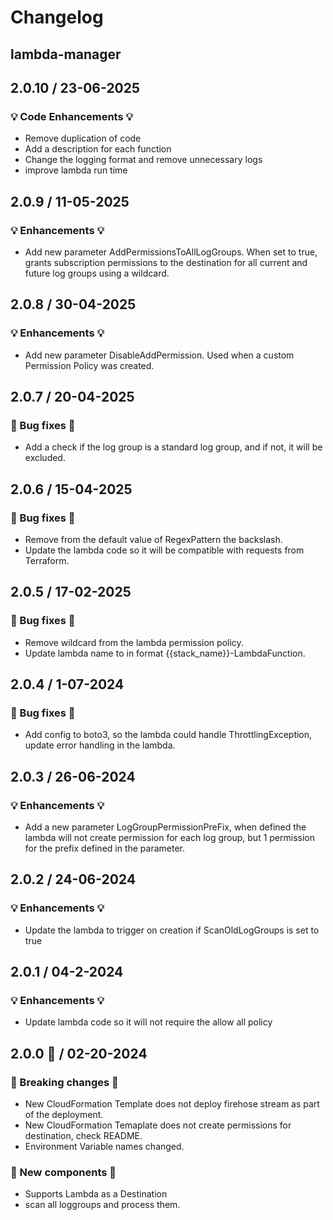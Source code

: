 # Changelog

## lambda-manager

## 2.0.10  / 23-06-2025
###  💡 Code Enhancements 💡
- Remove duplication of code
- Add a description for each function
- Change the logging format and remove unnecessary logs
- improve lambda run time

## 2.0.9  / 11-05-2025
###  💡 Enhancements 💡
- Add new parameter AddPermissionsToAllLogGroups. When set to true, grants subscription permissions to the destination for all current and future log groups using a wildcard.

## 2.0.8  / 30-04-2025
###  💡 Enhancements 💡
- Add new parameter DisableAddPermission. Used when a custom Permission Policy was created.

## 2.0.7  / 20-04-2025
### 🧰 Bug fixes 🧰
- Add a check if the log group is a standard log group, and if not, it will be excluded.

## 2.0.6  / 15-04-2025
### 🧰 Bug fixes 🧰
- Remove from the default value of RegexPattern the backslash.
- Update the lambda code so it will be compatible with requests from Terraform.

## 2.0.5  / 17-02-2025
### 🧰 Bug fixes 🧰
- Remove wildcard from the lambda permission policy.
- Update lambda name to in format {{stack_name}}-LambdaFunction.

## 2.0.4  / 1-07-2024
### 🧰 Bug fixes 🧰
- Add config to boto3, so the lambda could handle ThrottlingException, update error handling in the lambda.

## 2.0.3  / 26-06-2024
### 💡 Enhancements 💡
- Add a new parameter LogGroupPermissionPreFix, when defined the lambda will not create permission for each log group, but 1 permission for the prefix defined in the parameter.

## 2.0.2  / 24-06-2024
### 💡 Enhancements 💡
- Update the lambda to trigger on creation if ScanOldLogGroups is set to true

## 2.0.1  / 04-2-2024
### 💡 Enhancements 💡
- Update lambda code so it will not require the allow all policy

## 2.0.0 🎉 / 02-20-2024
### 🛑 Breaking changes 🛑
- New CloudFormation Template does not deploy firehose stream as part of the deployment.
- New CloudFormation Temaplate does not create permissions for destination, check README.
- Environment Variable names changed.

### 🚀 New components 🚀
- Supports Lambda as a Destination
- scan all loggroups and process them.

<!-- To add a new entry write: -->
<!-- ### version / full date -->
<!-- * [Update/Bug fix] message that describes the changes that you apply -->